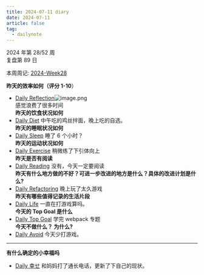 ```yaml
---
title: 2024-07-11 diary
date: 2024-07-11
article: false
tag:
  - dailynote
---
```

  
2024 年第 28/52 周  
复盘第 89 日

本周周记: [2024-Week28](2024-Week28)

**昨天的效率如何（评分 1-10**）
- [Daily Reflection](../../10IMYMEMINE/Day/Daily%20Reflection)![image.png](https://oss.naglfar28.com/naglfar28/202407110908635.png)  
感觉浪费了很多时间  
**昨天的饮食状况如何**
- [Daily Diet](../../10IMYMEMINE/Day/Daily%20Diet) 中午吃的鸡丝拌面，晚上吃的自选。  
**昨天的睡眠状况如何**
- [Daily Sleep](../../10IMYMEMINE/Day/Daily%20Sleep) 睡了 6 个小时？  
**昨天的运动状况如何**
- [Daily Exercise](Daily%20Exercise) 稍微练了下引体向上  
**昨天是否有阅读** 
- [Daily Reading](../../10IMYMEMINE/Day/Daily%20Reading) 没有，今天一定要阅读  
**昨天有什么地方做的不好？可进一步改进的地方是什么？具体的改进计划是什么?**
- [Daily Refactoring](../../10IMYMEMINE/Day/Daily%20Refactoring) 晚上玩了太久游戏  
**昨天有哪些值得记录的生活片段**  
- [Daily Life](../../10IMYMEMINE/Day/Daily%20Life) 一直在打游戏算吗。  
**今天的 Top Goal 是什么**  
- [Daily Top Goal](../../10IMYMEMINE/Day/Daily%20Top%20Goal) 学完 webpack 专题  
**今天不做什么？ 为什么?**  
- [Daily Avoid](../../10IMYMEMINE/Day/Daily%20Avoid) 今天少打游戏。
---
**有什么确定的小幸福吗**
- [Daily 幸せ](../../10IMYMEMINE/Day/Daily%20幸せ) 和妈妈打了通长电话，更新了下自己的现状。